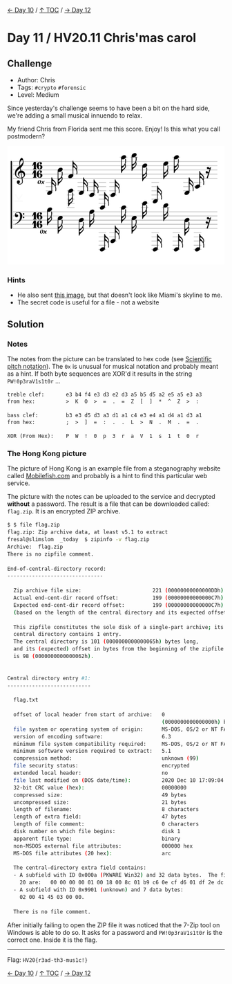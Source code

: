 [← Day 10](../day10/) / [↑ TOC](../README.md) / [→ Day 12](../day12/)


# Day 11 / HV20.11 Chris'mas carol



## Challenge

<!-- ...10....:...20....:...30....:...40....:...50....:...60....:...70....:. -->
* Author: Chris
* Tags:   `#crypto` `#forensic`
* Level:  Medium

Since yesterday's challenge seems to have been a bit on the hard side, we're
adding a small musical innuendo to relax.

My friend Chris from Florida sent me this score. Enjoy! Is this what you call
postmodern?

![](noten.png)


### Hints

* He also sent [this image](hongkong.png), but that doesn't look like Miami's
  skyline to me.
* The secret code is useful for a file - not a website



## Solution


### Notes

<!-- ...10....:...20....:...30....:...40....:...50....:...60....:...70....:. -->
The notes from the picture can be translated to hex code (see [Scientific pitch
notation]). The `0x` is unusual for musical notation and probably meant as a
hint. If both byte sequences are XOR'd it results in the string
`PW!0p3raV1s1t0r` …

[Scientific pitch notation]: https://en.wikipedia.org/wiki/Scientific_pitch_notation

```
treble clef:       e3 b4 f4 e3 d3 e2 d3 a5 b5 d5 a2 e5 a5 e3 a3                    
from hex:          >  K  O  >  =  .  =  Z  [  ]  *  ^  Z  >  :

bass clef:         b3 e3 d5 d3 a3 d1 a1 c4 e3 e4 a1 d4 a1 d3 a1
from hex:          ;  >  ]  =  :  .  .  L  >  N  .  M  .  =  .

XOR (From Hex):    P  W  !  0  p  3  r  a  V  1  s  1  t  0  r
```



### The Hong Kong picture

The picture of Hong Kong is an example file from a steganography website called
[Mobilefish.com] and probably is a hint to find this particular web service.

[Mobilefish.com]: https://www.mobilefish.com/services/steganography/steganography.php

The picture with the notes can be uploaded to the service and decrypted
**without** a password. The result is a file that can be downloaded called:
`flag.zip`. It is an encrypted ZIP archive.

```sh
$ $ file flag.zip 
flag.zip: Zip archive data, at least v5.1 to extract
fresal@slimslom  _today  $ zipinfo -v flag.zip 
Archive:  flag.zip
There is no zipfile comment.

End-of-central-directory record:
-------------------------------

  Zip archive file size:                       221 (00000000000000DDh)
  Actual end-cent-dir record offset:           199 (00000000000000C7h)
  Expected end-cent-dir record offset:         199 (00000000000000C7h)
  (based on the length of the central directory and its expected offset)

  This zipfile constitutes the sole disk of a single-part archive; its
  central directory contains 1 entry.
  The central directory is 101 (0000000000000065h) bytes long,
  and its (expected) offset in bytes from the beginning of the zipfile
  is 98 (0000000000000062h).


Central directory entry #1:
---------------------------

  flag.txt

  offset of local header from start of archive:   0
                                                  (0000000000000000h) bytes
  file system or operating system of origin:      MS-DOS, OS/2 or NT FAT
  version of encoding software:                   6.3
  minimum file system compatibility required:     MS-DOS, OS/2 or NT FAT
  minimum software version required to extract:   5.1
  compression method:                             unknown (99)
  file security status:                           encrypted
  extended local header:                          no
  file last modified on (DOS date/time):          2020 Dec 10 17:09:04
  32-bit CRC value (hex):                         00000000
  compressed size:                                49 bytes
  uncompressed size:                              21 bytes
  length of filename:                             8 characters
  length of extra field:                          47 bytes
  length of file comment:                         0 characters
  disk number on which file begins:               disk 1
  apparent file type:                             binary
  non-MSDOS external file attributes:             000000 hex
  MS-DOS file attributes (20 hex):                arc 

  The central-directory extra field contains:
  - A subfield with ID 0x000a (PKWARE Win32) and 32 data bytes.  The first
    20 are:   00 00 00 00 01 00 18 00 8c 01 b9 c6 0e cf d6 01 df 2e dc c6.
  - A subfield with ID 0x9901 (unknown) and 7 data bytes:
    02 00 41 45 03 00 00.

  There is no file comment.
```

After initially failing to open the ZIP file it was noticed that the 7-Zip tool
on Windows is able to do so. It asks for a password and `PW!0p3raV1s1t0r` is the
correct one. Inside it is the flag.

--------------------------------------------------------------------------------

Flag: `HV20{r3ad-th3-mus1c!}`

[← Day 10](../day10/) / [↑ TOC](../README.md) / [→ Day 12](../day12/)
